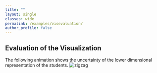 ```yaml
---
title: ""
layout: single
classes: wide
permalink: /examples/visevaluation/
author_profile: false
---
```


## Evaluation of the Visualization

The following animation shows the uncertainty of the lower dimensional representation of the students.
<img src="{{site.baseurl | prepend: site.url}}_includes/animation.gif" alt="zigzag" />

